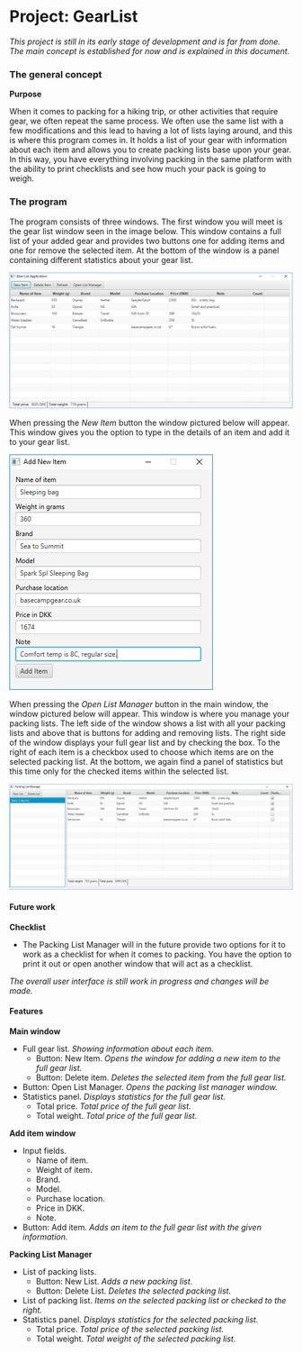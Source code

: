 # Project: GearList

*This project is still in its early stage of development and is far from done. The main concept is established for now and is explained in this document.*

### The general concept

**Purpose**

When it comes to packing for a hiking trip, or other activities that require gear, we often repeat the same process. We often use the same list with a few modifications and this lead to having a lot of lists laying around, and this is where this program comes in. It holds a list of your gear with information about each item and allows you to create packing lists base upon your gear. In this way, you have everything involving packing in the same platform with the ability to print checklists and see how much your pack is going to weigh. 



### The program

The program consists of three windows. The first window you will meet is the gear list window seen in the image below. This window contains a full list of your added gear and provides two buttons one for adding items and one for remove the selected item. At the bottom of the window is a panel containing different statistics about your gear list. 

![](/img/mainwindow.png)

When pressing the *New Item* button the window pictured below will appear. This window gives you the option to type in the details of an item and add it to your gear list.

![](/img/addItemWindow.png)

When pressing the *Open List Manager* button in the main window, the window pictured below will appear. This window is where you manage your packing lists. The left side of the window shows a list with all your packing lists and above that is buttons for adding and removing lists. The right side of the window displays your full gear list and by checking the box. To the right of each item is a checkbox used to choose which items are on the selected packing list. At the bottom, we again find a panel of statistics but this time only for the checked items within the selected list.

![](/img/packinglistmanager.png)

#### Future work

**Checklist**

- The Packing List Manager will in the future provide two options for it to work as a checklist for when it comes to packing. You have the option to print it out or open another window that will act as a checklist.



*The overall user interface is still work in progress and changes will be made.*



#### Features

**Main window**

- Full gear list. *Showing information about each item.*
  - Button: New Item. *Opens the window for adding a new item to the full gear list.*
  - Button: Delete item. *Deletes the selected item from the full gear list.*
- Button: Open List Manager. *Opens the packing list manager window.*
- Statistics panel. *Displays statistics for the full gear list.*
  - Total price. *Total price of the full gear list.*
  - Total weight. *Total price of the full gear list.*

**Add item window**

- Input fields. 
  - Name of item.
  - Weight of item.
  - Brand.
  - Model.
  - Purchase location.
  - Price in DKK.
  - Note.
- Button: Add item. *Adds an item to the full gear list with the given information.*

**Packing List Manager**

- List of packing lists.
  - Button: New List. *Adds a new packing list.*
  - Button: Delete List. *Deletes the selected packing list.*
- List of packing list. *Items on the selected packing list or checked to the right.*
- Statistics panel. *Displays statistics for the selected packing list.*
  - Total price. *Total price of the selected packing list.*
  - Total weight. *Total weight of the selected packing list.*
